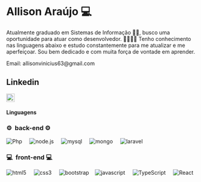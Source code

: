 

#  Allison Araújo  💻

Atualmente graduado em Sistemas de Informação 🧑‍💻, busco uma oportunidade para atuar como desenvolvedor. 👨‍💻👨‍💻
Tenho conhecimento nas linguagens abaixo e estudo constantemente para me atualizar e me aperfeiçoar. Sou bem dedicado e com muita força de vontade em aprender.
<p> Email: allisonvinicius63@gmail.com </p>

  ## Linkedin
  <a href="https://www.linkedin.com/in/allison-vinicius-b73a9a147/" target="_blank" rel="nofollow"><img align="center" alt="LinkedIn" width="22px"                  src="https://cdn.jsdelivr.net/npm/simple-icons@v3/icons/linkedin.svg" /> </a>
  
  #### Linguagens
  
 <h3>⚙️ &nbsp;back-end ⚙️</h3>
 
 

<img src="https://img.shields.io/badge/Php-000080?style=for-the-badge&logo=phpt&logoColor=blueviolet" alt="Php"/> &nbsp; &nbsp;
<img src="https://img.shields.io/badge/Node.js-006400?style=for-the-badge&logo=node.js&logoColor=blueviolet" alt="node.js"/> &nbsp; &nbsp;
<img src="https://img.shields.io/badge/Mysql-191970?style=for-the-badge&logo=mysql&logoColor=0000CD" alt="mysql"/> &nbsp; &nbsp;
<img src="https://img.shields.io/badge/Mongo-006400?style=for-the-badge&logo=mongo&logoColor=008000" alt="mongo"/> &nbsp; &nbsp;
<img src="https://img.shields.io/badge/Laravel-FF0000?style=for-the-badge&logo=laravel&logoColor=F0F8FF" alt="laravel"/> &nbsp; &nbsp;

  
<h3>💻 &nbsp;front-end 💻</h3>
    
  

  <img src="https://img.shields.io/badge/HTML5-E34F26?style=for-the-badge&logo=html5&logoColor=white" alt="html5" /> &nbsp; &nbsp;
  <img src="https://img.shields.io/badge/CSS3-1572B6?style=for-the-badge&logo=css3&logoColor=white" alt="css3" /> &nbsp; &nbsp;
  <img src="https://img.shields.io/badge/Bootstrap-563D7C?style=for-the-badge&logo=bootstrap&logoColor=white" alt="bootstrap" />&nbsp; &nbsp;
  <img src="https://img.shields.io/badge/JavaScript-FFD700?style=for-the-badge&logo=javascript&logoColor=F7DF1E" alt="javascript"/> &nbsp; &nbsp;
  <img src="https://img.shields.io/badge/TypeScript-4F4F4F?style=for-the-badge&logo=typescript&logoColor=0000FF" alt="TypeScript"/> &nbsp; &nbsp;
  <img src="https://img.shields.io/badge/React-363636?style=for-the-badge&logo=react&logoColor=00CED1" alt="React"/> &nbsp; &nbsp; 


</p>


